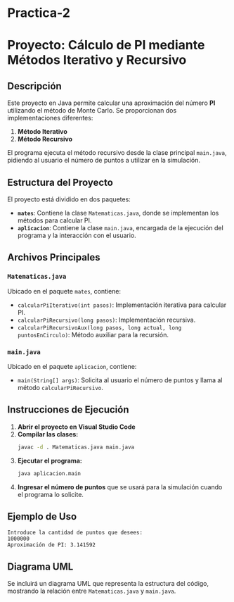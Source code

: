 # Practica-2
# Proyecto: Cálculo de PI mediante Métodos Iterativo y Recursivo

## Descripción
Este proyecto en Java permite calcular una aproximación del número **PI** utilizando el método de Monte Carlo. Se proporcionan dos implementaciones diferentes:
1. **Método Iterativo**
2. **Método Recursivo**

El programa ejecuta el método recursivo desde la clase principal `main.java`, pidiendo al usuario el número de puntos a utilizar en la simulación.

## Estructura del Proyecto
El proyecto está dividido en dos paquetes:
- **`mates`**: Contiene la clase `Matematicas.java`, donde se implementan los métodos para calcular PI.
- **`aplicacion`**: Contiene la clase `main.java`, encargada de la ejecución del programa y la interacción con el usuario.

## Archivos Principales

### `Matematicas.java`
Ubicado en el paquete `mates`, contiene:
- `calcularPiIterativo(int pasos)`: Implementación iterativa para calcular PI.
- `calcularPiRecursivo(long pasos)`: Implementación recursiva.
- `calcularPiRecursivoAux(long pasos, long actual, long puntosEnCirculo)`: Método auxiliar para la recursión.

### `main.java`
Ubicado en el paquete `aplicacion`, contiene:
- `main(String[] args)`: Solicita al usuario el número de puntos y llama al método `calcularPiRecursivo`.

## Instrucciones de Ejecución
1. **Abrir el proyecto en Visual Studio Code**
2. **Compilar las clases:**
   ```sh
   javac -d . Matematicas.java main.java
   ```
3. **Ejecutar el programa:**
   ```sh
   java aplicacion.main
   ```
4. **Ingresar el número de puntos** que se usará para la simulación cuando el programa lo solicite.

## Ejemplo de Uso
```
Introduce la cantidad de puntos que desees:
1000000
Aproximación de PI: 3.141592
```

## Diagrama UML
Se incluirá un diagrama UML que representa la estructura del código, mostrando la relación entre `Matematicas.java` y `main.java`.



